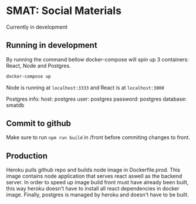 # SMAT: Social Materials

Currently in development

## Running in development

By running the command bellow docker-compose will spin up 3 containers: React, Node and Postgres.

```bash
docker-compose up
```

Node is running at `localhost:3333` and React is at `localhost:3000`

Postgres info:
host: postgres
user: postgres
password: postgres
database: smatdb

## Commit to github

Make sure to run `npm run build` in /front before commiting changes to front.

## Production

Heroku pulls github repo and builds node image in Dockerfile.prod.
This image contains node application that serves react aswell as the backend server.
In order to speed up image build front must have already been built, this way heroku doesn't have to install all react dependencies in docker image.
Finally, postgres is managed by heroku and doesn't have to be built.
